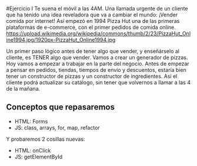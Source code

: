 #Ejercicio I
Te suena el móvil a las 4AM. Una llamada urgente de un cliente que ha tenido una idea reveladora que va a cambiar el mundo: ¡Vender comida por internet!
Así empezó en 1994 Pizza Hut una de las primeras plataformas de e-commerce, con el primer pedidos de comida online.
https://upload.wikimedia.org/wikipedia/commons/thumb/2/23/PizzaHut_Online1994.jpg/1920px-PizzaHut_Online1994.jpg


Un primer paso lógico antes de tener algo que vender, y enseñárselo al cliente, es TENER algo que vender.
Vamos a crear un generador de pizzas.
Hoy vamos a empezar a trabajar en la parte del negocio. Antes de empezar a pensar en pedidos, tiendas, tiempos de envío y descuentos,
estaría bien tener un constructor de pizzas y un constructor de ingredientes. Así el cliente podrá actualizar su catálogo, 
sin tener que volvernos a llamar a las 4 de la mañana.

## Conceptos que repasaremos
   * HTML: Forms
   * JS: class, arrays, for, map, refactor

 Y probaremos 2 cosillas nuevas:
   * HTML: onClick
   * JS: getElementById
